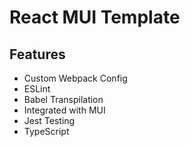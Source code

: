 # React MUI Template

## Features

- Custom Webpack Config
- ESLint
- Babel Transpilation
- Integrated with MUI
- Jest Testing
- TypeScript
